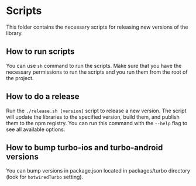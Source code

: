 # Scripts

This folder contains the necessary scripts for releasing new versions of the library.

## How to run scripts

You can use `sh` command to run the scripts. Make sure that you have the necessary permissions to run the scripts and you run them from the root of the project.

## How to do a release

Run the `./release.sh [version]` script to release a new version. The script will update the libraries to the specified version, build them, and publish them to the npm registry. You can run this command with the `--help` flag to see all available options.

## How to bump turbo-ios and turbo-android versions

You can bump versions in package.json located in packages/turbo directory (look for `hotwiredTurbo` setting).
